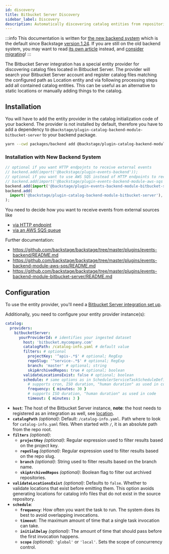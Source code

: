 ```yaml
---
id: discovery
title: Bitbucket Server Discovery
sidebar_label: Discovery
description: Automatically discovering catalog entities from repositories in Bitbucket Server
---
```


:::info
This documentation is written for [the new backend system](../../backend-system/index.md) which is the default since Backstage [version 1.24](../../releases/v1.24.0.md). If you are still on the old backend system, you may want to read [its own article](https://github.com/backstage/backstage/blob/v1.37.0/docs/integrations/bitbucketServer/discovery--old.md) instead, and [consider migrating](../../backend-system/building-backends/08-migrating.md)!
:::

The Bitbucket Server integration has a special entity provider for discovering
catalog files located in Bitbucket Server.
The provider will search your Bitbucket Server account and register catalog files matching the configured path
as Location entity and via following processing steps add all contained catalog entities.
This can be useful as an alternative to static locations or manually adding things to the catalog.

## Installation

You will have to add the entity provider in the catalog initialization code of your
backend. The provider is not installed by default, therefore you have to add a
dependency to `@backstage/plugin-catalog-backend-module-bitbucket-server` to your backend package.

```bash title="From your Backstage root directory"
yarn --cwd packages/backend add @backstage/plugin-catalog-backend-module-bitbucket-server
```

### Installation with New Backend System

```ts
// optional if you want HTTP endpojnts to receive external events
// backend.add(import('@backstage/plugin-events-backend'));
// optional if you want to use AWS SQS instead of HTTP endpoints to receive external events
// backend.add(import('@backstage/plugin-events-backend-module-aws-sqs'));
backend.add(import('@backstage/plugin-events-backend-module-bitbucket-server'));
backend.add(
  import('@backstage/plugin-catalog-backend-module-bitbucket-server'),
);
```

You need to decide how you want to receive events from external sources like

- [via HTTP endpoint](https://github.com/backstage/backstage/tree/master/plugins/events-backend/README.md)
- [via an AWS SQS queue](https://github.com/backstage/backstage/tree/master/plugins/events-backend-module-aws-sqs/README.md)

Further documentation:

- <https://github.com/backstage/backstage/tree/master/plugins/events-backend/README.md>
- <https://github.com/backstage/backstage/tree/master/plugins/events-backend-module-aws-sqs/README.md>
- <https://github.com/backstage/backstage/tree/master/plugins/events-backend-module-bitbucket-server/README.md>

## Configuration

To use the entity provider, you'll need a [Bitbucket Server integration set up](locations.md).

Additionally, you need to configure your entity provider instance(s):

```yaml title="app-config.yaml"
catalog:
  providers:
    bitbucketServer:
      yourProviderId: # identifies your ingested dataset
        host: 'bitbucket.mycompany.com'
        catalogPath: /catalog-info.yaml # default value
        filters: # optional
          projectKey: '^apis-.*$' # optional; RegExp
          repoSlug: '^service-.*$' # optional; RegExp
          branch: 'master' # optional; string
          skipArchivedRepos: true # optional; boolean
        validateLocationsExist: false # optional; boolean
        schedule: # same options as in SchedulerServiceTaskScheduleDefinition
          # supports cron, ISO duration, "human duration" as used in code
          frequency: { minutes: 30 }
          # supports ISO duration, "human duration" as used in code
          timeout: { minutes: 3 }
```

- **`host`**:
  The host of the Bitbucket Server instance, **note**: the host needs to registered as an integration as well, see [location](locations.md).
- **`catalogPath`** _(optional)_:
  Default: `/catalog-info.yaml`.
  Path where to look for `catalog-info.yaml` files.
  When started with `/`, it is an absolute path from the repo root.
- **`filters`** _(optional)_:
  - **`projectKey`** _(optional)_:
    Regular expression used to filter results based on the project key.
  - **`repoSlug`** _(optional)_:
    Regular expression used to filter results based on the repo slug.
  - **`branch`** _(optional)_:
    String used to filter results based on the branch name.
  - **`skipArchivedRepos`** _(optional)_:
    Boolean flag to filter out archived repositories.
- **`validateLocationsExist`** _(optional)_:
  Defaults to `false`.
  Whether to validate locations that exist before emitting them.
  This option avoids generating locations for catalog info files that do not exist in the source repository.
- **`schedule`**:
  - **`frequency`**:
    How often you want the task to run. The system does its best to avoid overlapping invocations.
  - **`timeout`**:
    The maximum amount of time that a single task invocation can take.
  - **`initialDelay`** _(optional)_:
    The amount of time that should pass before the first invocation happens.
  - **`scope`** _(optional)_:
    `'global'` or `'local'`. Sets the scope of concurrency control.
